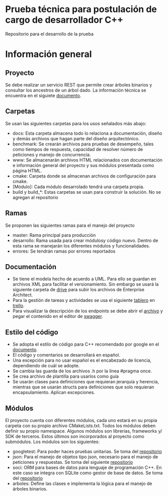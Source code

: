 # Prueba técnica para postulación de cargo de desarrollador C++
Repositorio para el desarrollo de la prueba

# Información general

## Proyecto
Se debe realizar un servicio REST que permite crear árboles binarios y consultar los ancestros de un árbol dado.
La información técnica se encuentra en el siguiete [documento](prueba_tecnica_cpp.pdf).

## Carpetas
Se usan las siguientes carpetas para los usos señalados más abajo:

* docs: Esta carpeta almacena todo lo relaciona a documentación, diseño y demás archivos que hagan parte del diseño arquitectónico.
* benchmark: Se crearán archivos para pruebas de desempeño, tales como tiempos de respuesta, capacidad de resolver número de peticiones y manejo de concurrencia.
* www: Se almacenarán archivos HTML relacionados con documentación e información general del proyecto y sus módulos presentada como página HTML.
* cmake: Carpeta donde se almacenan archivos de configuración para cmake.
* [Módulo]: Cada módulo desarrolado tendrá una carpeta propia.
* build y build_*: Estas carpetas se usan para construir la solución. No se agregan al repositorio

## Ramas
Se proponen las siguientes ramas para el manejo del proyecto

* master: Rama principal para producción
* desarrollo: Rama usada para crear módulosy código nuevo. Dentro de esta rama se manejarán los diferentes módulos y funcionalidades.
* errores: Se tendrán ramas por errores reportados

## Documentación

* Se tiene el modela hecho de acuerdo a UML. Para ello se guardan en archivos XML para facilitar el versionamiento. Sin embargo se usará la siguiente carpeta de [drive](https://drive.google.com/drive/folders/1Nn47Xoq1NjK3ruurDJm0apEtBZ9_Y2KP?usp=sharing) para subir los archivos de Enterprise Architect.
* Para la gestión de tareas y actividades se usa el siguiente [tablero](https://trello.com/b/imyAlWAY/prueba-t%C3%A9cnica) en [trello](https://trello.com/es).
* Para visualizar la descripción de los endpoints se debe abrir el [archivo](docs/ENDPOINTS/swagger.yaml) y pegar el contenido en el editor de [swagger](https://editor.swagger.io/).

## Estilo del código
* Se adopta el estilo de código para C++ recomendado por google en el [documento](https://google.github.io/styleguide/cppguide.html).
* El código y comentarios se desarrollará en español.
* Una excepción para no usar español es el encabezado de licencia, dependiendo de cuál se adopte.
* Se cambia las guarda de los archivos .h por la línea #pragma once.
* Se crea archivo de plantilla para usarlos como guía
* Se usarán clases para definiciones que requieran jerarquía y herencia, mientras que se usarán structs para definiciones que solo requieran encapsulamiento. Aplican excepciones.

## Módulos
El proyecto cuenta con diferentes módulos, cada uno estará en su propia carpeta con su propio archivo CMakeLists.txt. Todos los módulos deben definir su propio namespace. Algunos módulos son librerias, frameworks y/ SDK de terceros. Estos últimos son incorporados al proyecto como submódulos. Los módulos son los siguientes:

* googletest: Para poder haces pruebas unitarias. Se toma del [repositorio](https://github.com/google/googletest)
* json: Para el manejo de objetos tipo json, necesario para el manejo de peticiones y respuestas. Se toma del siguiente [repositorio](https://github.com/nlohmann/json)
* soci: ORM para bases de datos para lenguaje de programación C++. En este caso se integra con SQLite como gestor de base de datos. Se toma del [repositorio](https://github.com/SOCI/soci)
* arboles: Define las clases e implementa la lógica para el manejo de árboles binarios.




